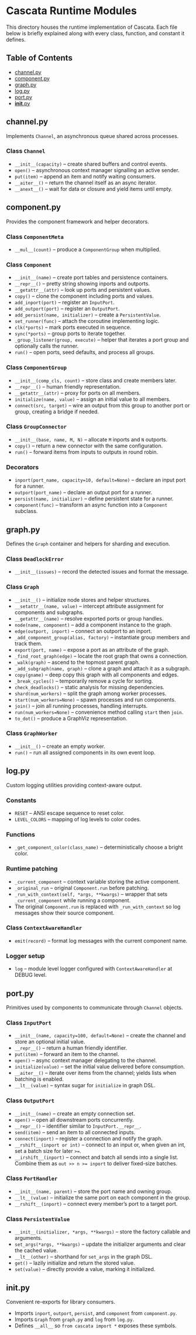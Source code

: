 # Cascata Runtime Modules

This directory houses the runtime implementation of Cascata.  Each file below is briefly explained along with every
class, function, and constant it defines.

## Table of Contents
- [channel.py](#channelpy)
- [component.py](#componentpy)
- [graph.py](#graphpy)
- [log.py](#logpy)
- [port.py](#portpy)
- [__init__.py](#__initpy)

## channel.py
Implements `Channel`, an asynchronous queue shared across processes.

### Class `Channel`
- `__init__(capacity)` – create shared buffers and control events.
- `open()` – asynchronous context manager signalling an active sender.
- `put(item)` – append an item and notify waiting consumers.
- `__aiter__()` – return the channel itself as an async iterator.
- `__anext__()` – wait for data or closure and yield items until empty.

## component.py
Provides the component framework and helper decorators.

### Class `ComponentMeta`
- `__mul__(count)` – produce a `ComponentGroup` when multiplied.

### Class `Component`
- `__init__(name)` – create port tables and persistence containers.
- `__repr__()` – pretty string showing inports and outports.
- `__getattr__(attr)` – look up ports and persistent values.
- `copy()` – clone the component including ports and values.
- `add_inport(port)` – register an `InputPort`.
- `add_outport(port)` – register an `OutputPort`.
- `add_persist(name, initializer)` – create a `PersistentValue`.
- `set_runner(func)` – attach the coroutine implementing logic.
- `clk(*ports)` – mark ports executed in sequence.
- `sync(*ports)` – group ports to iterate together.
- `_group_listener(group, execute)` – helper that iterates a port group and optionally calls the runner.
- `run()` – open ports, seed defaults, and process all groups.

### Class `ComponentGroup`
- `__init__(comp_cls, count)` – store class and create members later.
- `__repr__()` – human friendly representation.
- `__getattr__(attr)` – proxy for ports on all members.
- `initialize(name, value)` – assign an initial value to all members.
- `connect(src, target)` – wire an output from this group to another port or group, creating a bridge if needed.

### Class `GroupConnector`
- `__init__(base, name, M, N)` – allocate `M` inports and `N` outports.
- `copy()` – return a new connector with the same configuration.
- `run()` – forward items from inputs to outputs in round robin.

### Decorators
- `inport(port_name, capacity=10, default=None)` – declare an input port for a runner.
- `outport(port_name)` – declare an output port for a runner.
- `persist(name, initializer)` – define persistent state for a runner.
- `component(func)` – transform an async function into a `Component` subclass.

## graph.py
Defines the `Graph` container and helpers for sharding and execution.

### Class `DeadlockError`
- `__init__(issues)` – record the detected issues and format the message.

### Class `Graph`
- `__init__()` – initialize node stores and helper structures.
- `__setattr__(name, value)` – intercept attribute assignment for components and subgraphs.
- `__getattr__(name)` – resolve exported ports or group handles.
- `node(name, component)` – add a component instance to the graph.
- `edge(outport, inport)` – connect an outport to an inport.
- `_add_component_group(alias, factory)` – instantiate group members and track them.
- `export(port, name)` – expose a port as an attribute of the graph.
- `_find_root_graph(edge)` – locate the root graph that owns a connection.
- `_walk(graph)` – ascend to the topmost parent graph.
- `_add_subgraph(name, graph)` – clone a graph and attach it as a subgraph.
- `copy(gname)` – deep copy this graph with all components and edges.
- `_break_cycles()` – temporarily remove a cycle for sorting.
- `check_deadlocks()` – static analysis for missing dependencies.
- `shard(num_workers)` – split the graph among worker processes.
- `start(num_workers=None)` – spawn processes and run components.
- `join()` – join all running processes, handling interrupts.
- `run(num_workers=None)` – convenience method calling `start` then `join`.
- `to_dot()` – produce a GraphViz representation.

### Class `GraphWorker`
- `__init__()` – create an empty worker.
- `run()` – run all assigned components in its own event loop.

## log.py
Custom logging utilities providing context-aware output.

### Constants
- `RESET` – ANSI escape sequence to reset color.
- `LEVEL_COLORS` – mapping of log levels to color codes.

### Functions
- `_get_component_color(class_name)` – deterministically choose a bright color.

### Runtime patching
- `_current_component` – context variable storing the active component.
- `_original_run` – original `Component.run` before patching.
- `_run_with_context(self, *args, **kwargs)` – wrapper that sets `_current_component` while running a component.
- The original `Component.run` is replaced with `_run_with_context` so log messages show their source component.

### Class `ContextAwareHandler`
- `emit(record)` – format log messages with the current component name.

### Logger setup
- `log` – module level logger configured with `ContextAwareHandler` at DEBUG level.

## port.py
Primitives used by components to communicate through `Channel` objects.

### Class `InputPort`
- `__init__(name, capacity=100, default=None)` – create the channel and store an optional initial value.
- `__repr__()` – return a human friendly identifier.
- `put(item)` – forward an item to the channel.
- `open()` – async context manager delegating to the channel.
- `initialize(value)` – set the initial value delivered before consumption.
- `__aiter__()` – iterate over items from the channel; yields lists when batching is enabled.
- `__lt__(value)` – syntax sugar for `initialize` in graph DSL.

### Class `OutputPort`
- `__init__(name)` – create an empty connection set.
- `open()` – open all downstream ports concurrently.
- `__repr__()` – identifier similar to `InputPort.__repr__`.
- `send(item)` – send an item to all connected inputs.
- `connect(inport)` – register a connection and notify the graph.
- `__rshift__(inport or int)` – connect to an input or, when given an int, set a batch size for later `>=`.
- `__irshift__(inport)` – connect and batch all sends into a single list.
  Combine them as `out >> n >= inport` to deliver fixed-size batches.

### Class `PortHandler`
- `__init__(name, parent)` – store the port name and owning group.
- `__lt__(value)` – initialize the same port on each component in the group.
- `__rshift__(inport)` – connect every member’s port to a target port.

### Class `PersistentValue`
- `__init__(initializer, *args, **kwargs)` – store the factory callable and arguments.
- `set_args(*args, **kwargs)` – update the initializer arguments and clear the cached value.
- `__lt__(other)` – shorthand for `set_args` in the graph DSL.
- `get()` – lazily initialize and return the stored value.
- `set(value)` – directly provide a value, marking it initialized.

## __init__.py
Convenient re-exports for library consumers.
- Imports `inport`, `outport`, `persist`, and `component` from `component.py`.
- Imports `Graph` from `graph.py` and `log` from `log.py`.
- Defines `__all__` so `from cascata import *` exposes these symbols.

